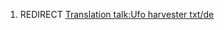 1.  REDIRECT [Translation talk:Ufo harvester
    txt/de](Translation_talk:Ufo_harvester_txt/de "wikilink")